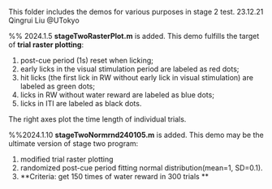 This folder includes the demos for various purposes in stage 2 test. 
23.12.21 Qingrui Liu @UTokyo

%% 2024.1.5 **stageTwoRasterPlot.m** is added.
This demo fulfills the target of **trial raster plotting**:
1. post-cue period (1s) reset when licking;
2. early licks in the visual stimulation period are labeled as red dots;
3. hit licks (the first lick in RW without early lick in visual stimulation) are labeled as green dots;
4. licks in RW without water reward are labeled as blue dots;
5. licks in ITI are labeled as black dots.

The right axes plot the time length of individual trials.

%%2024.1.10 **stageTwoNormrnd240105.m** is added.
This demo may be the ultimate version of stage two program:
1. modified trial raster plotting
2. randomized post-cue period fitting normal distribution(mean=1, SD=0.1).
3. **Criteria: get 150 times of water reward in 300 trials **
